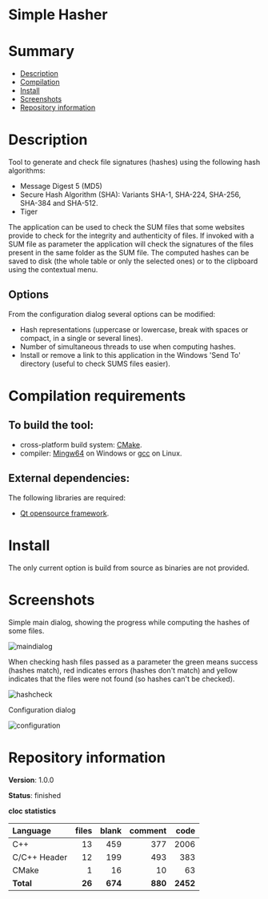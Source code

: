 Simple Hasher
=============

# Summary
- [Description](#description)
- [Compilation](#compilation-requirements)
- [Install](#install)
- [Screenshots](#screenshots)
- [Repository information](#repository-information)

# Description
Tool to generate and check file signatures (hashes) using the following hash algorithms:
* Message Digest 5 (MD5)
* Secure Hash Algorithm (SHA): Variants SHA-1, SHA-224, SHA-256, SHA-384 and SHA-512.
* Tiger

The application can be used to check the SUM files that some websites provide to check for the integrity and authenticity of files. If invoked with a SUM file as parameter the application will check the signatures of the files present in the same folder as the SUM file. The computed hashes can be saved to disk (the whole table or only the selected ones) or to the clipboard using the contextual menu.

## Options
From the configuration dialog several options can be modified:
* Hash representations (uppercase or lowercase, break with spaces or compact, in a single or several lines).
* Number of simultaneous threads to use when computing hashes. 
* Install or remove a link to this application in the Windows 'Send To' directory (useful to check SUMS files easier).

# Compilation requirements
## To build the tool:
* cross-platform build system: [CMake](http://www.cmake.org/cmake/resources/software.html).
* compiler: [Mingw64](http://sourceforge.net/projects/mingw-w64/) on Windows or [gcc](http://gcc.gnu.org/) on Linux.

## External dependencies:
The following libraries are required:
* [Qt opensource framework](http://www.qt.io/).

# Install
The only current option is build from source as binaries are not provided. 

# Screenshots
Simple main dialog, showing the progress while computing the hashes of some files.

![maindialog](https://cloud.githubusercontent.com/assets/12167134/15993542/772c63ba-30e9-11e6-9190-eae0761fa95b.jpg)

When checking hash files passed as a parameter the green means success (hashes match), red indicates errors (hashes don't match) and yellow indicates that the files were not found (so hashes can't be checked).

![hashcheck](https://cloud.githubusercontent.com/assets/12167134/15993541/772701cc-30e9-11e6-9dee-b5a288412e1b.jpg)

Configuration dialog

![configuration](https://cloud.githubusercontent.com/assets/12167134/15993540/76f68e16-30e9-11e6-852f-328f1455117a.jpg)

# Repository information
**Version**: 1.0.0

**Status**: finished

**cloc statistics**

| Language                     |files          |blank        |comment           |code    |
|:-----------------------------|--------------:|------------:|-----------------:|-------:|
| C++                          |   13          |  459        |    377           |  2006  |
| C/C++ Header                 |   12          |  199        |    493           |   383  |
| CMake                        |    1          |   16        |     10           |    63  |
| **Total**                    |   **26**      |  **674**    |   **880**        |**2452**|
